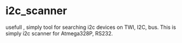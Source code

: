 # i2c_scanner
usefull , simply  tool for searching i2c devices on  TWI, I2C, bus. This is simply i2c scanner for Atmega328P, RS232.
